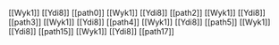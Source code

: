 [[Wyk1]]
[[Ydi8]]
[[path0]]
[[Wyk1]]
[[Ydi8]]
[[path2]]
[[Wyk1]]
[[Ydi8]]
[[path3]]
[[Wyk1]]
[[Ydi8]]
[[path4]]
[[Wyk1]]
[[Ydi8]]
[[path5]]
[[Wyk1]]
[[Ydi8]]
[[path15]]
[[Wyk1]]
[[Ydi8]]
[[path17]]
